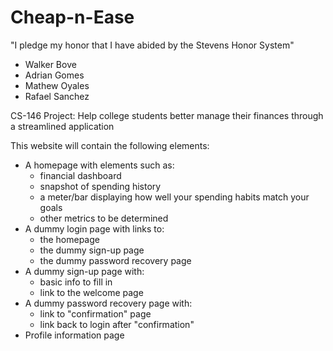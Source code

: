 # Cheap-n-Ease

"I pledge my honor that I have abided by the Stevens Honor System"
- Walker Bove
- Adrian Gomes
- Mathew Oyales
- Rafael Sanchez

CS-146 Project: Help college students better manage their finances through a streamlined application

This website will contain the following elements:
* A homepage with elements such as:
    * financial dashboard
    * snapshot of spending history
    * a meter/bar displaying how well your spending habits match your goals
    * other metrics to be determined
* A dummy login page with links to:
    * the homepage
    * the dummy sign-up page
    * the dummy password recovery page
* A dummy sign-up page with:
    * basic info to fill in
    * link to the welcome page
* A dummy password recovery page with:
    * link to "confirmation" page
    * link back to login after "confirmation"
* Profile information page
